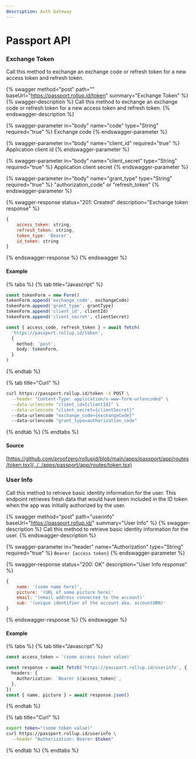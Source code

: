 ```yaml
---
description: Auth Gateway
---
```


# Passport API

### Exchange Token

Call this method to exchange an exchange code or refresh token for a new access token and refresh token.

{% swagger method="post" path="" baseUrl="https://passport.rollup.id/token" summary="Exchange Token" %}
{% swagger-description %}
Call this method to exchange an exchange code or refresh token for a new access token and refresh token.
{% endswagger-description %}

{% swagger-parameter in="body" name="code" type="String" required="true" %}
Exchange code
{% endswagger-parameter %}

{% swagger-parameter in="body" name="client_id" required="true" %}
Application client id
{% endswagger-parameter %}

{% swagger-parameter in="body" name="client_secret" type="String" required="true" %}
Application client secret
{% endswagger-parameter %}

{% swagger-parameter in="body" name="grant_type" type="String" required="true" %}
"authorization_code" or "refresh_token"
{% endswagger-parameter %}

{% swagger-response status="201: Created" description="Exchange token response" %}

```javascript
{
    access_token: string,
    refresh_token: string,
    token_type: 'Bearer',
    id_token: string
}
```

{% endswagger-response %}
{% endswagger %}

#### Example

{% tabs %}
{% tab title="Javascript" %}

```typescript
const tokenForm = new Form()
tokenForm.append('exchange_code', exchangeCode)
tokenForm.append('grant_type', grantType)
tokenForm.append('client_id', clientId)
tokenForm.append('client_secret', clientSecret)

const { access_code, refresh_token } = await fetch(
  'https://passport.rollup.id/token',
  {
    method: 'post',
    body: tokenForm,
  }
)
```

{% endtab %}

{% tab title="Curl" %}

```bash
curl https://passport.rollup.id/token -X POST \
  --header "Content-Type: application/x-www-form-urlencoded" \
  --data-urlencode "client_id={clientId}" \
  --data-urlencode "client_secret={clientSecret}"
  --data-urlencode "exchange_code={exchangeCode}"
  --data-urlencode "grant_type=authorization_code"
```

{% endtab %}
{% endtabs %}

#### Source

[https://github.com/proofzero/rollupid/blob/main/apps/passport/app/routes/token.tsx](../../apps/passport/app/routes/token.tsx)

### User Info

Call this method to retrieve basic identity information for the user. This endpoint retrieves fresh data that would have been included in the ID token when the app was initially authorized by the user.

{% swagger method="post" path="userinfo" baseUrl="https://passport.rollup.id/" summary="User Info" %}
{% swagger-description %}
Call this method to retrieve basic identity information for the user.
{% endswagger-description %}

{% swagger-parameter in="header" name="Authorization" type="String" required="true" %}
`Bearer {access token}`
{% endswagger-parameter %}

{% swagger-response status="200: OK" description="User Info response" %}

```javascript
{
    name: '(some name here)',
    picture: '(URL of some picture here)'
    email: '(email address connected to the account)'
    sub: '(unique identifier of the account aka. accountURN)'
}
```

{% endswagger-response %}
{% endswagger %}

#### Example

{% tabs %}
{% tab title="Javascript" %}

```typescript
const access_token = '(some access token value)'

const response = await fetch('https://passport.rollup.id/userinfo', {
  headers: {
    Authorization: `Bearer ${access_token}`,
  },
})
const { name, picture } = await response.json()
```

{% endtab %}

{% tab title="Curl" %}

```bash
export token="(some token value)"
curl https://passport.rollup.id/userinfo \
  --header "Authorization: Bearer $token"
```

{% endtab %}
{% endtabs %}
